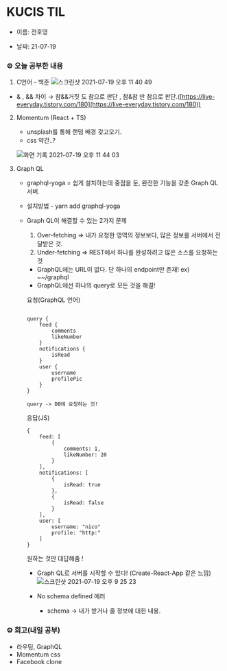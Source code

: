 # KUCIS TIL

- 이름: 전호영

- 날짜: 21-07-19

### ⚙️ 오늘 공부한 내용

1. C언어 - 백준
   ![스크린샷 2021-07-19 오후 11 40 49](https://user-images.githubusercontent.com/78394999/126178450-715e7a05-9084-4a4c-8d5e-1d10547150ea.png)

- & , && 차이 → 참&&거짓 도 참으로 판단 , 참&참 만 참으로 판단.([https://live-everyday.tistory.com/180](https://live-everyday.tistory.com/180))

2. Momentum (React + TS)

   - unsplash를 통해 랜덤 배경 갖고오기.
   - css 약간..?

   ![화면 기록 2021-07-19 오후 11 44 03](https://user-images.githubusercontent.com/78394999/126179208-77d7e3c0-0862-44ff-873a-5c207d6ee1fe.gif)

3. Graph QL

   - graphql-yoga = 쉽게 설치하는데 중점을 둔, 완전한 기능을 갖춘 Graph QL 서버.
   - 설치방법 - yarn add graphql-yoga
   - Graph QL이 해결할 수 있는 2가지 문제

     1. Over-fetching ⇒ 내가 요청한 영역의 정보보다, 많은 정보를 서버에서 전달받은 것.
     2. Under-fetching ⇒ REST에서 하나를 완성하려고 많은 소스를 요청하는 것

     - GraphQL에는 URL이 없다. 단 하나의 endpoint만 존재! ex) ~~/graphql
     - GraphQL에선 하나의 query로 모든 것을 해결!

     요청(GraphQL 언어)

     ```tsx

     query {
         feed {
             comments
             likeNumber
         }
         notifications {
             isRead
         }
         user {
             username
             profilePic
         }
     }

     query -> DB에 요청하는 것!
     ```

     응답(JS)

     ```tsx
     {
         feed: [
             {
                 comments: 1,
                 likeNumber: 20
             }
         ],
         notifications: [
             {
                 isRead: true
             },
             {
                 isRead: false
             }
         ],
         user: [
             username: "nico"
             profile: "http:"
         ]
     }
     ```

     원하는 것만 대답해줌 !

     - Graph QL로 서버를 시작할 수 있다! (Create-React-App 같은 느낌)
       ![스크린샷 2021-07-19 오후 9 25 23](https://user-images.githubusercontent.com/78394999/126178676-0370a192-5322-4b48-ac1f-d71a032894e4.png)

     - No schema defined 에러
       - schema → 내가 받거나 줄 정보에 대한 내용.

### ⚙️ 회고(내일 공부)

- 라우팅, GraphQL
- Momentum css
- Facebook clone
